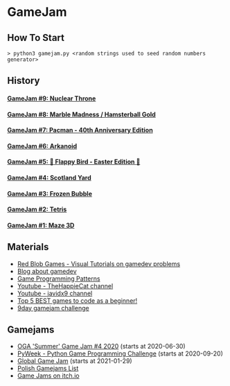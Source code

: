 # GameJam #

## How To Start ##
```
> python3 gamejam.py <random strings used to seed random numbers generator>
```

## History ##

#### [GameJam #9: Nuclear Throne](???)

#### [GameJam #8: Marble Madness / Hamsterball Gold](https://github.com/pkubiak/gamejam/blob/master/08_20201004.md) ####

#### [GameJam #7: Pacman - 40th Anniversary Edition](https://github.com/pkubiak/gamejam/blob/master/07_20200614.md) ####

#### [GameJam #6: Arkanoid](https://github.com/pkubiak/gamejam/blob/master/06_20200503.md) ####

#### [GameJam #5: :hatching_chick: Flappy Bird - Easter Edition :hatching_chick:](https://github.com/pkubiak/gamejam/blob/master/05_20200413.md) ####

#### [GameJam #4: Scotland Yard](https://github.com/pkubiak/gamejam/blob/master/04_20200328.md) ####

#### [GameJam #3: Frozen Bubble](https://github.com/pkubiak/gamejam/blob/master/03_20200321.md) ####

#### [GameJam #2: Tetris](https://github.com/pkubiak/gamejam/blob/master/02_20200314.md) ####

#### [GameJam #1: Maze 3D](https://github.com/pkubiak/gamejam/blob/master/01_20200201.md) ####

## Materials ##
- [Red Blob Games - Visual Tutorials on gamedev problems](https://www.redblobgames.com/)
- [Blog about gamedev](https://github.com/a327ex/blog)
- [Game Programming Patterns](http://gameprogrammingpatterns.com/)
- [Youtube - TheHappieCat channel](https://www.youtube.com/user/TheHappieCat/)
- [Youtube - javidx9 channel](https://www.youtube.com/channel/UC-yuWVUplUJZvieEligKBkA/)
- [Top 5 BEST games to code as a beginner!](https://codeheir.com/2019/08/17/top-5-best-games-to-code-as-a-beginner/)
- [9day gamejam challenge](https://en.wikipedia.org/wiki/Template:1970s_Atari_arcade_games)

## Gamejams ##
- [OGA 'Summer' Game Jam #4 2020](https://itch.io/jam/oga-summer-game-jam-4-2020) (starts at 2020-06-30)
- [PyWeek - Python Game Programming Challenge](https://pyweek.org/) (starts at 2020-09-20)
- [Global Game Jam](https://globalgamejam.org/) (starts at 2021-01-29)
- [Polish Gamejams List](https://polskigamedev.pl/wydarzenia/)
- [Game Jams on itch.io](https://itch.io/jams)
